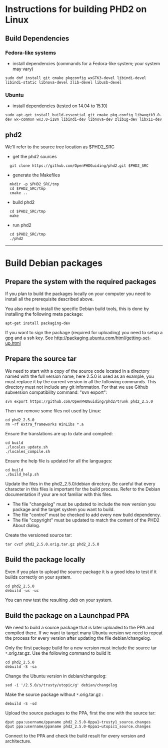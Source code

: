 # Instructions for building PHD2 on Linux #

## Build Dependencies ##
### Fedora-like systems ###

  * install dependencies (commands for a Fedora-like system; your system may vary)
```
sudo dnf install git cmake pkgconfig wxGTK3-devel libindi-devel libindi-static libnova-devel zlib-devel libusb-devel
```

### Ubuntu ###

  * install dependencies (tested on 14.04 to 15.10)
```
sudo apt-get install build-essential git cmake pkg-config libwxgtk3.0-dev wx-common wx3.0-i18n libindi-dev libnova-dev zlib1g-dev libx11-dev
```

## phd2 ##

We'll refer to the source tree location as $PHD2\_SRC

  * get the phd2 sources

```
  git clone https://github.com/OpenPHDGuiding/phd2.git $PHD2_SRC
```

  * generate the Makefiles

```
  mkdir -p $PHD2_SRC/tmp
  cd $PHD2_SRC/tmp
  cmake ..
```

  * build phd2

```
  cd $PHD2_SRC/tmp
  make
```

  * run phd2

```
  cd $PHD2_SRC/tmp
  ./phd2
```



---


# Build Debian packages #

## Prepare the system with the required packages ##

If you plan to build the packages locally on your computer you need to install all the prerequisite described above.

You also need to install the specific Debian build tools, this is done by installing the following meta package:
```
apt-get install packaging-dev
```

If you want to sign the package (required for uploading) you need to setup a gpg and a ssh key. See http://packaging.ubuntu.com/html/getting-set-up.html

## Prepare the source tar ##

We need to start with a copy of the source code located in a directory named with the full version name, here 2.5.0 is used as an example, you must replace it by the current version in all the following commands. This directory must not include any git information. For that we use Github subversion compatibility command: "svn export":
```
svn export https://github.com/OpenPHDGuiding/phd2/trunk phd2_2.5.0
```
Then we remove some files not used by Linux:
```
cd phd2_2.5.0
rm -rf extra_frameworks WinLibs *.a
```
Ensure the translations are up to date and compiled:
```
cd build
./locales_update.sh
./locales_compile.sh
```
Ensure the help file is updated for all the languages:
```
cd build
./build_help.sh
```
Update the files in the phd2\_2.5.0/debian directory. Be careful that every character in this files is important for the build process. Refer to the Debian documentation if your are not familiar with this files.
  * The file "changelog" must be updated to include the new version you package and the target system you want to build.
  * The file "control"  must be checked to add every new build dependency.
  * The file "copyright" must be updated to match the content of the PHD2 About dialog.

Create the versioned source tar:
```
tar cvzf phd2_2.5.0.orig.tar.gz phd2_2.5.0
```

## Build the package locally ##

Even if you plan to upload the source package it is a good idea to test if it builds correctly on your system.
```
cd phd2_2.5.0
debuild -us -uc
```
You can now test the resulting .deb on your system.

## Build the package on a Launchpad PPA ##

We need to build a source package that is later uploaded to the PPA and compiled there. If we want to target many Ubuntu version we need to repeat the process for every version after updating the file debian/changelog.

Only the first package build for a new version must include the source tar `*`.orig.tar.gz. Use the following command to build it:
```
cd phd2_2.5.0
debuild -S -sa
```

Change the Ubuntu version in debian/changelog:
```
sed -i '/2.5.0/s/trusty/utopic/g' debian/changelog
```
Make the source package without `*`.orig.tar.gz :
```
debuild -S -sd
```

Upload the source packages to the PPA, first the one with the source tar:
```
dput ppa:username/ppaname phd2_2.5.0-0ppa1~trusty1_source.changes
dput ppa:username/ppaname phd2_2.5.0-0ppa1~utopic1_source.changes
```

Connect to the PPA and check the build result for every version and architecture.